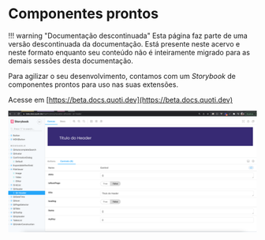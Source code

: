 # Componentes prontos

!!! warning "Documentação descontinuada"
    Esta página faz parte de uma versão descontinuada da documentação. Está presente neste acervo e neste formato enquanto seu conteúdo não é inteiramente migrado para as demais sessões desta documentação.





Para agilizar o seu desenvolvimento, contamos com um *Storybook* de componentes prontos para uso nas suas extensões.

Acesse em [https://beta.docs.quoti.dev](https://beta.docs.quoti.dev)

![Captura de Tela 2021-12-09 às 15.33.47.png](Componentes%20prontos%205cdb82ce62e74e68bf949a5548d1dc06/Captura_de_Tela_2021-12-09_as_15.33.47.png)
